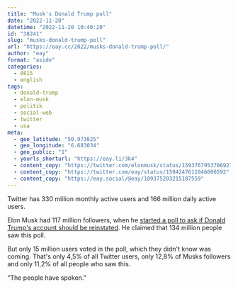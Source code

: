 ```yaml
---
title: "Musk's Donald Trump poll"
date: "2022-11-20"
datetime: "2022-11-20 10:40:20"
id: "38241"
slug: "musks-donald-trump-poll"
url: "https://eay.cc/2022/musks-donald-trump-poll/"
author: "eay"
format: "aside"
categories:
  - 0815
  - english
tags:
  - donald-trump
  - elon-musk
  - politik
  - social-web
  - twitter
  - usa
meta:
  - geo_latitude: "50.973825"
  - geo_longitude: "6.683034"
  - geo_public: "1"
  - yourls_shorturl: "https://eay.li/3k4"
  - content_copy: "https://twitter.com/elonmusk/status/1593767953706921985"
  - content_copy: "https://twitter.com/eay/status/1594247611946606592"
  - content_copy: "https://eay.social/@eay/109375203215187559"
---
```


Twitter has 330 million monthly active users and 166 million daily active users.

Elon Musk had 117 million followers, when he [started a poll to ask if Donald Trump's account should be reinstated](https://twitter.com/elonmusk/status/1593767953706921985). He claimed that 134 million people saw this poll.

But only 15 million users voted in the poll, which they didn't know was coming. That's only 4,5% of all Twitter users, only 12,8% of Musks followers and only 11,2% of all people who saw this.

“The people have spoken.”
